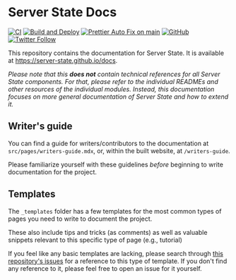 # Server State Docs

[![CI](https://github.com/server-state/docs/actions/workflows/ci.yml/badge.svg)](https://github.com/server-state/docs/actions/workflows/ci.yml)
[![Build and Deploy](https://github.com/server-state/docs/actions/workflows/gh-pages.yml/badge.svg)](https://github.com/server-state/docs/actions/workflows/gh-pages.yml)
[![Prettier Auto Fix on main](https://github.com/server-state/docs/actions/workflows/prettier-auto-fix.yml/badge.svg)](https://github.com/server-state/docs/actions/workflows/prettier-auto-fix.yml)
[![GitHub](https://img.shields.io/github/license/server-state/docs)](LICENSE)
[![Twitter Follow](https://img.shields.io/twitter/follow/server_state?style=social)](https://twitter.com/server_state)

This repository contains the documentation for Server State. It is available at
https://server-state.github.io/docs.

_Please note that this **does not** contain technical references for all Server
State components. For that, please refer to the individual READMEs and other
resources of the individual modules. Instead, this documentation focuses on more
general documentation of Server State and how to extend it._

## Writer's guide

You can find a guide for writers/contributors to the documentation at
`src/pages/writers-guide.mdx`, or, within the built website, at
`/writers-guide`.

Please familiarize yourself with these guidelines _before_ beginning to write
documentation for the project.

## Templates

The `_templates` folder has a few templates for the most common types of pages
you need to write to document the project.

These also include tips and tricks (as comments) as well as valuable snippets
relevant to this specific type of page (e.g., tutorial)

If you feel like any basic templates are lacking, please search through
[this repository's issues](https://github.com/server-state/docs/issues) for a
reference to this type of template. If you don't find any reference to it,
please feel free to open an issue for it yourself.
